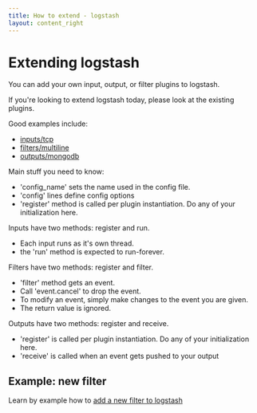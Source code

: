 ```yaml
---
title: How to extend - logstash
layout: content_right
---
```

# Extending logstash

You can add your own input, output, or filter plugins to logstash.

If you're looking to extend logstash today, please look at the existing plugins.

Good examples include:

* [inputs/tcp](https://github.com/logstash/logstash/blob/v1.0.10/lib/logstash/inputs/tcp.rb)
* [filters/multiline](https://github.com/logstash/logstash/blob/v1.0.10/lib/logstash/filters/multiline.rb)
* [outputs/mongodb](https://github.com/logstash/logstash/blob/v1.0.10/lib/logstash/outputs/mongodb.rb)

Main stuff you need to know:

* 'config_name' sets the name used in the config file.
* 'config' lines define config options
* 'register' method is called per plugin instantiation. Do any of your initialization here.

Inputs have two methods: register and run.

* Each input runs as it's own thread.
* the 'run' method is expected to run-forever.

Filters have two methods: register and filter.

* 'filter' method gets an event. 
* Call 'event.cancel' to drop the event.
* To modify an event, simply make changes to the event you are given.
* The return value is ignored.

Outputs have two methods: register and receive.

* 'register' is called per plugin instantiation. Do any of your initialization here.
* 'receive' is called when an event gets pushed to your output

## Example: new filter

Learn by example how to [add a new filter to logstash](example-add-a-new-filter)


